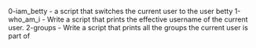 0-iam_betty - a script that switches the current user to the user betty
1-who_am_i - Write a script that prints the effective username of the current user.
2-groups - Write a script that prints all the groups the current user is part of
